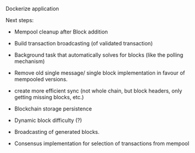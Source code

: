 Dockerize application

Next steps:
- Mempool cleanup after Block addition
- Build transaction broadcasting (of validated transaction)
- Background task that automatically solves for blocks (like the polling mechanism)
- Remove old single message/ single block implementation in favour of mempooled versions.

- create more efficient sync (not whole chain, but block headers, only getting missing blocks, etc.)
- Blockchain storage persistence
- Dynamic block difficulty (?)
- Broadcasting of generated blocks.
- Consensus implementation for selection of transactions from mempool
